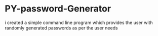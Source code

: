 # PY-password-Generator
i created a simple command line program which provides the user with randomly generated passwords as per the user needs
